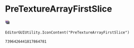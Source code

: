 # PreTextureArrayFirstSlice
![](/img/PreTextureArrayFirstSlice.png)

``` CSharp
EditorGUIUtility.IconContent("PreTextureArrayFirstSlice")
```
```
7396426441817864781
```
